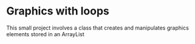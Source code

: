# Graphics with loops
This small project involves a class that creates and manipulates graphics elements stored in an ArrayList 
